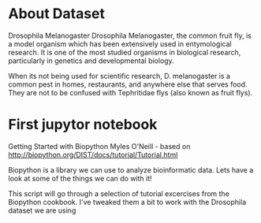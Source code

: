 # About Dataset

Drosophila Melanogaster
Drosophila Melanogaster, the common fruit fly, is a model organism which has been extensively used in entymological research. It is one of the most studied organisms in biological research, particularly in genetics and developmental biology.

When its not being used for scientific research, D. melanogaster is a common pest in homes, restaurants, and anywhere else that serves food. They are not to be confused with Tephritidae flys (also known as fruit flys).

# First jupytor notebook

Getting Started with Biopython
Myles O'Neill - based on http://biopython.org/DIST/docs/tutorial/Tutorial.html

Biopython is a library we can use to analyze bioinformatic data. Lets have a look at some of the things we can do with it!

This script will go through a selection of tutorial excercises from the Biopython cookbook. I've tweaked them a bit to work with the Drosophila dataset we are using
